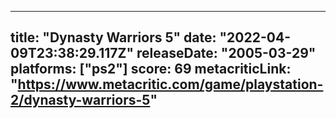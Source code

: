 
---
title: "Dynasty Warriors 5"
date: "2022-04-09T23:38:29.117Z"
releaseDate: "2005-03-29"
platforms: ["ps2"]
score: 69
metacriticLink: "https://www.metacritic.com/game/playstation-2/dynasty-warriors-5"
---
